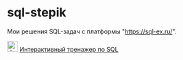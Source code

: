 # sql-stepik

Мои решения SQL-задач с платформы "https://sql-ex.ru/".

<img src="https://lh3.googleusercontent.com/gctl5Kr4FgPAjPQKpdojG0TjI2VJE6-r1voLBbR0MnjP5IpLUS4tWffP2hdfwxIqCoA=w80" alt="drawing" width="25"/> [Интерактивный тренажер по SQL](https://sql-ex.ru/ "Интерактивные упражнения по SQL")